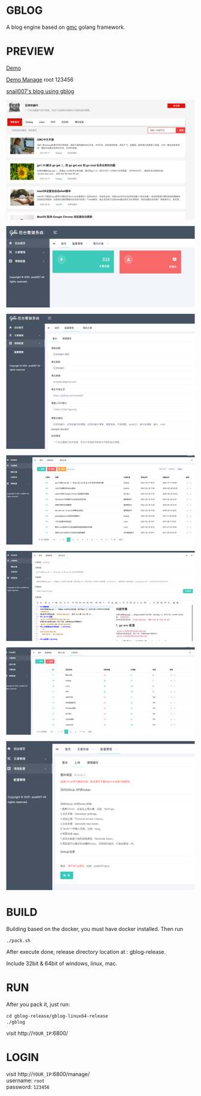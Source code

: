 # GBLOG

A blog engine based on [gmc](https://github.com/snail007/gmc) golang framework.

# PREVIEW

[Demo](https://gblog-demo.herokuapp.com/)

[Demo Manage](https://gblog-demo.herokuapp.com/manange/) root 123456

[snail007's blog using gblog](https://www.host900.com/)

![](/doc/images/intro0.png)

![](/doc/images/intro1.png)

![](/doc/images/intro2.png)

![](/doc/images/intro3.png)

![](/doc/images/intro4.png)

![](/doc/images/intro5.png)

![](/doc/images/intro6.png)

# BUILD
Building based on the docker, you must have docker installed.
Then run

```shell script
./pack.sh
```
After execute done, release directory location at : gblog-release.

Include 32bit & 64bit of windows, linux, mac.

# RUN

After you pack it, just run:

```shell
cd gblog-release/gblog-linux64-release
./gblog
```

visit http://`YOUR_IP`:6800/

# LOGIN

visit http://`YOUR_IP`:6800/manage/  
username: `root`  
password: `123456`  